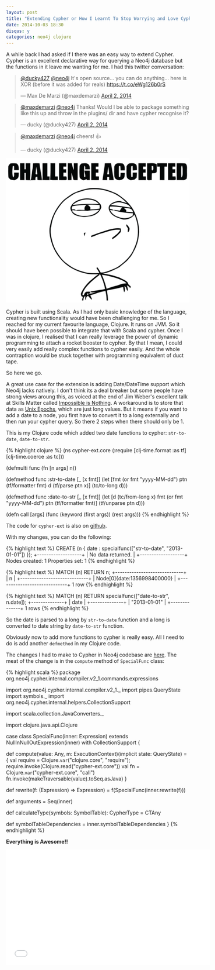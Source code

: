 ```yaml
---
layout: post
title: "Extending Cypher or How I Learnt To Stop Worrying and Love Cypher"
date: 2014-10-03 18:30
disqus: y
categories: neo4j clojure
---
```

A while back I had asked if I there was an easy way to extend Cypher. Cypher is an excellent declarative way for querying a Neo4j database but the functions in it leave me wanting for me. I had this twitter conversation:

<blockquote class="twitter-tweet" lang="en"><p><a href="https://twitter.com/ducky427">@ducky427</a> <a href="https://twitter.com/neo4j">@neo4j</a> It&#39;s open source... you can do anything... here is XOR (before it was added for reals) <a href="https://t.co/eWg126b0rS">https://t.co/eWg126b0rS</a></p>&mdash; Max De Marzi (@maxdemarzi) <a href="https://twitter.com/maxdemarzi/status/451383432061669377">April 2, 2014</a></blockquote>
<script async src="//platform.twitter.com/widgets.js" charset="utf-8"></script>

<blockquote class="twitter-tweet" lang="en"><p><a href="https://twitter.com/maxdemarzi">@maxdemarzi</a> <a href="https://twitter.com/neo4j">@neo4j</a> Thanks! Would I be able to package something like this up and throw in the plugins/ dir and have cypher recognise it?</p>&mdash; ducky (@ducky427) <a href="https://twitter.com/ducky427/status/451384054433480704">April 2, 2014</a></blockquote>
<script async src="//platform.twitter.com/widgets.js" charset="utf-8"></script>

<blockquote class="twitter-tweet" lang="en"><p><a href="https://twitter.com/maxdemarzi">@maxdemarzi</a> <a href="https://twitter.com/neo4j">@neo4j</a> cheers! 👍</p>&mdash; ducky (@ducky427) <a href="https://twitter.com/ducky427/status/451384893936005120">April 2, 2014</a></blockquote>
<script async src="//platform.twitter.com/widgets.js" charset="utf-8"></script>

![Challenge Accepted](/images/challenge_accepted.png)

Cypher is built using Scala. As I had only basic knowledge of the language, creating new functionality would have been challenging for me. So I reached for my current favourite language, Clojure. It runs on JVM. So it should have been possible to integrate that with Scala and cypher. Once I was in clojure, I realised that I can really leverage the power of dynamic programming to attach a rocket booster to cypher. By that I mean, I could very easily add really complex functions to cypher easily. And the whole contraption would be stuck together with programming equivalent of duct tape.

So here we go.

A great use case for the extension is adding Date/DateTime support which Neo4j lacks natively. I don't think its a deal breaker but some people have strong views aroung this, as voiced at the end of Jim Weber's excellent talk at Skills Matter called [Impossible is Nothing](https://skillsmatter.com/skillscasts/5719-impossible-is-nothing). A workaround is to store that data as [Unix Epochs](https://en.wikipedia.org/wiki/Unix_time), which are just long values. But it means if you want to add a date to a node, you first have to convert it to a long externally and then run your cypher query. So there 2 steps when there should only be 1.


This is my Clojure code which added two date functions to cypher: `str-to-date`, `date-to-str`.

{% highlight clojure %}
(ns cypher-ext.core
  (:require [clj-time.format :as tf]
            [clj-time.coerce :as tc]))


(defmulti func (fn [n args] n))

(defmethod func :str-to-date
  [_ [x fmt]]
  (let [fmt  (or fmt "yyyy-MM-dd")
        ptn  (tf/formatter fmt)
        d    (tf/parse ptn x)]
    (tc/to-long d)))


(defmethod func :date-to-str
  [_ [x fmt]]
  (let [d    (tc/from-long x)
        fmt  (or fmt "yyyy-MM-dd")
        ptn  (tf/formatter fmt)]
    (tf/unparse ptn d)))

(defn call
  [args]
  (func (keyword (first args))
        (rest args)))
{% endhighlight %}

The code for `cypher-ext` is also on [github](https://github.com/ducky427/cypher-ext).


 With my changes, you can do the following:

{% highlight text %}
CREATE (n { date : specialfunc(["str-to-date", "2013-01-01"]) });
+-------------------+
| No data returned. |
+-------------------+
Nodes created: 1
Properties set: 1
{% endhighlight %}

{% highlight text %}
MATCH (n) RETURN n;
+-----------------------------+
| n                           |
+-----------------------------+
| Node[0]{date:1356998400000} |
+-----------------------------+
1 row
{% endhighlight %}

{% highlight text %}
MATCH (n) RETURN specialfunc(["date-to-str", n.date]);
+--------------+
| date         |
+--------------+
| "2013-01-01" |
+--------------+
1 rows
{% endhighlight %}

So the date is parsed to a long by `str-to-date` function and a long is converted to date string by `date-to-str` function.


Obviously now to add more functions to cypher is really easy. All I need to do is add another `defmethod` in my Clojure code.

The changes I had to make to Cypher in Neo4j codebase are [here](https://github.com/ducky427/neo4j/commit/359294e8711550cf47cd553e09cb638a637cca3c). The meat of the change is in the `compute` method of `SpecialFunc` class:

{% highlight scala %}
package org.neo4j.cypher.internal.compiler.v2_1.commands.expressions

import org.neo4j.cypher.internal.compiler.v2_1._
import pipes.QueryState
import symbols._
import org.neo4j.cypher.internal.helpers.CollectionSupport

import scala.collection.JavaConverters._

import clojure.java.api.Clojure

case class SpecialFunc(inner: Expression)
  extends NullInNullOutExpression(inner)
  with CollectionSupport {

  def compute(value: Any, m: ExecutionContext)(implicit state: QueryState) = {
    val require = Clojure.`var`("clojure.core", "require");
    require.invoke(Clojure.read("cypher-ext.core"))
    val fn = Clojure.`var`("cypher-ext.core", "call")
    fn.invoke(makeTraversable(value).toSeq.asJava)
  }

  def rewrite(f: (Expression) => Expression) = f(SpecialFunc(inner.rewrite(f)))

  def arguments = Seq(inner)

  def calculateType(symbols: SymbolTable): CypherType = CTAny

  def symbolTableDependencies = inner.symbolTableDependencies
}
{% endhighlight %}


**Everything is Awesome!!**


<iframe width="560" height="315" src="//www.youtube.com/embed/StTqXEQ2l-Y" frameborder="0" allowfullscreen></iframe>